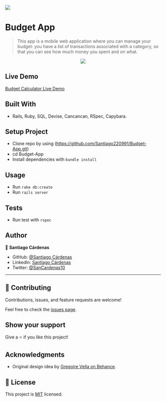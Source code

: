 ![](https://img.shields.io/badge/Microverse-blueviolet)

# Budget App

> This app is a mobile web application where you can manage your budget: you have a list of transactions associated with a category, so that you can see how much money you spent and on what.

<p align="center">
<img src="https://user-images.githubusercontent.com/98363075/189417331-02a86e54-4800-4f07-9ebf-3452aaaa7cac.png"
</p>
 
## Live Demo

[Budget Calculator Live Demo](https://santiago-budget-calculator.herokuapp.com/)

## Built With

- Rails, Ruby, SQL, Devise, Cancancan, RSpec, Capybara. 

## Setup Project
- Clone repo by using (https://github.com/Santiago220991/Budget-App.git)
- cd Budget-App
- Install dependencies with `bundle install`

## Usage
- Run  `rake db:create`
- Run `rails server`


## Tests
- Run test with `rspec`

## Author

👤 **Santiago Cárdenas**

- GitHub: [@Santiago Cárdenas](https://github.com/Santiago220991)
- LinkedIn: [Santiago Cárdenas](https://www.linkedin.com/in/alexandersantiagocardenas/)
- Twitter: [@SanCardenas10](https://twitter.com/SanCardenas10)

---

## 🤝 Contributing

Contributions, issues, and feature requests are welcome!

Feel free to check the [issues page](https://github.com/Santiago220991/Budget-App/issues).

## Show your support

Give a ⭐️ if you like this project!

## Acknowledgments

- Original design idea by [Gregoire Vella on Behance](https://www.behance.net/gregoirevella).

## 📝 License

This project is [MIT](./MIT.md) licensed.
